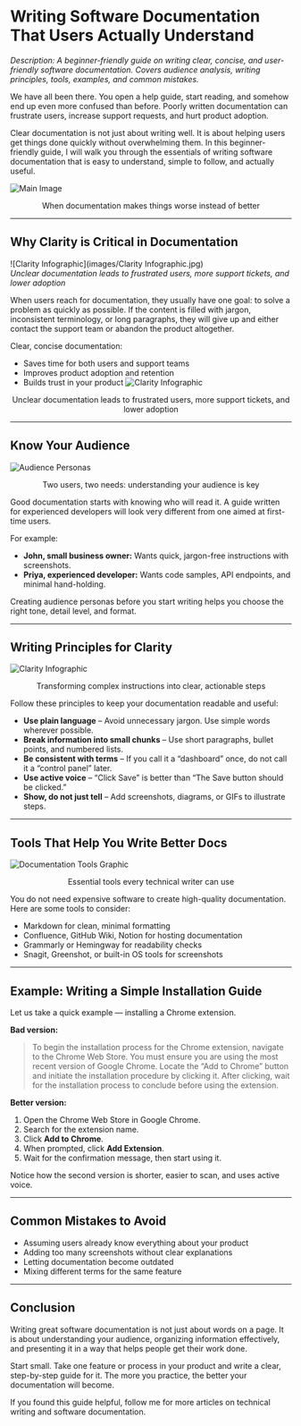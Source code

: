 # Writing Software Documentation That Users Actually Understand

*Description: A beginner-friendly guide on writing clear, concise, and user-friendly software documentation. Covers audience analysis, writing principles, tools, examples, and common mistakes.*

We have all been there. You open a help guide, start reading, and somehow end up even more confused than before. Poorly written documentation can frustrate users, increase support requests, and hurt product adoption.

Clear documentation is not just about writing well. It is about helping users get things done quickly without overwhelming them. In this beginner-friendly guide, I will walk you through the essentials of writing software documentation that is easy to understand, simple to follow, and actually useful.

![Main Image](images/Main%20Image.jpg)
<p style="text-align: center;">When documentation makes things worse instead of better</p>

---

## Why Clarity is Critical in Documentation

![Clarity Infographic](images/Clarity Infographic.jpg)  
*Unclear documentation leads to frustrated users, more support tickets, and lower adoption*

When users reach for documentation, they usually have one goal: to solve a problem as quickly as possible. If the content is filled with jargon, inconsistent terminology, or long paragraphs, they will give up and either contact the support team or abandon the product altogether.

Clear, concise documentation:

- Saves time for both users and support teams
- Improves product adoption and retention
- Builds trust in your product
![Clarity Infographic](images/Clarity%20Infographic.jpg)
<p style="text-align: center;">Unclear documentation leads to frustrated users, more support tickets, and lower adoption</p>

---

## Know Your Audience

![Audience Personas](images/Audience%20Personas.jpg)  
<p style="text-align: center;">Two users, two needs: understanding your audience is key</p>


Good documentation starts with knowing who will read it. A guide written for experienced developers will look very different from one aimed at first-time users.

For example:

- **John, small business owner:** Wants quick, jargon-free instructions with screenshots.
- **Priya, experienced developer:** Wants code samples, API endpoints, and minimal hand-holding.

Creating audience personas before you start writing helps you choose the right tone, detail level, and format.

---

## Writing Principles for Clarity

![Clarity Infographic](images/Clarity%20Infographic.jpg) 
<p style="text-align: center;">Transforming complex instructions into clear, actionable steps</p>

Follow these principles to keep your documentation readable and useful:

- **Use plain language** – Avoid unnecessary jargon. Use simple words wherever possible.
- **Break information into small chunks** – Use short paragraphs, bullet points, and numbered lists.
- **Be consistent with terms** – If you call it a “dashboard” once, do not call it a “control panel” later.
- **Use active voice** – “Click Save” is better than “The Save button should be clicked.”
- **Show, do not just tell** – Add screenshots, diagrams, or GIFs to illustrate steps.

---

## Tools That Help You Write Better Docs

![Documentation Tools Graphic](images/Documentation%20Tools%20Graphic.png)  
<p style="text-align: center;">Essential tools every technical writer can use</p>

You do not need expensive software to create high-quality documentation. Here are some tools to consider:

- Markdown for clean, minimal formatting
- Confluence, GitHub Wiki, Notion for hosting documentation
- Grammarly or Hemingway for readability checks
- Snagit, Greenshot, or built-in OS tools for screenshots

---

## Example: Writing a Simple Installation Guide

Let us take a quick example — installing a Chrome extension.

**Bad version:**

> To begin the installation process for the Chrome extension, navigate to the Chrome Web Store. You must ensure you are using the most recent version of Google Chrome. Locate the “Add to Chrome” button and initiate the installation procedure by clicking it. After clicking, wait for the installation process to conclude before using the extension.

**Better version:**

1. Open the Chrome Web Store in Google Chrome.
2. Search for the extension name.
3. Click **Add to Chrome**.
4. When prompted, click **Add Extension**.
5. Wait for the confirmation message, then start using it.

Notice how the second version is shorter, easier to scan, and uses active voice.

---

## Common Mistakes to Avoid

- Assuming users already know everything about your product
- Adding too many screenshots without clear explanations
- Letting documentation become outdated
- Mixing different terms for the same feature

---

## Conclusion

Writing great software documentation is not just about words on a page. It is about understanding your audience, organizing information effectively, and presenting it in a way that helps people get their work done.

Start small. Take one feature or process in your product and write a clear, step-by-step guide for it. The more you practice, the better your documentation will become.

If you found this guide helpful, follow me for more articles on technical writing and software documentation.
